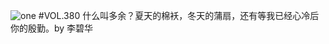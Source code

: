 ![one](http://image.wufazhuce.com/Fgl1zH6zs03yg9qUTKtXnsQ0L5TB)
#VOL.380
什么叫多余？夏天的棉袄，冬天的蒲扇，还有等我已经心冷后你的殷勤。by 李碧华